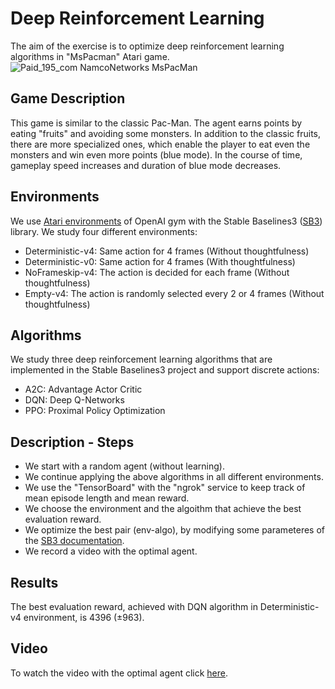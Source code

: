 # Deep Reinforcement Learning
The aim of the exercise is to optimize deep reinforcement learning algorithms in "MsPacman" Atari game.<br>
![Paid_195_com NamcoNetworks MsPacMan](https://user-images.githubusercontent.com/50949470/111445318-f89b7c80-8713-11eb-81ee-5b0792498258.jpg)

## Game Description
This game is similar to the classic Pac-Man. The agent earns points by eating "fruits" and avoiding some monsters. 
In addition to the classic fruits, there are more specialized ones, which enable the player to eat even the monsters and win even more points (blue mode).
Ιn the course of time, gameplay speed increases and duration of blue mode decreases.

## Environments
We use [Atari environments](https://gym.openai.com/envs/#atari) of OpenAI gym with the Stable Baselines3 ([SB3](https://github.com/DLR-RM/stable-baselines3)) library.
We study four different environments:
* Deterministic-v4: Same action for 4 frames (Without thoughtfulness)
* Deterministic-v0: Same action for 4 frames (With thoughtfulness)
* NoFrameskip-v4: The action is decided for each frame (Without thoughtfulness)
* Empty-v4: The action is randomly selected every 2 or 4 frames (Without thoughtfulness)

## Algorithms
We study three deep reinforcement learning algorithms that are implemented in the Stable Baselines3 project and support discrete actions:
* A2C: Advantage Actor Critic
* DQN: Deep Q-Networks
* PPO: Proximal Policy Optimization

## Description - Steps
* We start with a random agent (without learning).
* We continue applying the above algorithms in all different environments.
* We use the "TensorBoard" with the "ngrok" service to keep track of mean episode length and mean reward.
* We choose the environment and the algoithm that achieve the best evaluation reward.
* We optimize the best pair (env-algo), by modifying some parameteres of the [SB3 documentation](https://stable-baselines3.readthedocs.io/en/master/modules/dqn.html).
* We record a video with the optimal agent.

## Results
The best evaluation reward, achieved with DQN algorithm in Deterministic-v4 environment, is 4396 (±963).

## Video
To watch the video with the optimal agent click [here](https://user-images.githubusercontent.com/50949470/111331974-13b9ae00-867a-11eb-9d76-370c050c62c8.mp4).
